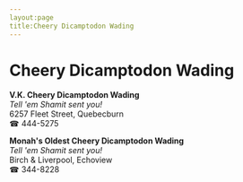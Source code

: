 ```yaml
---
layout:page
title:Cheery Dicamptodon Wading
---
```

# Cheery Dicamptodon Wading

**V.K. Cheery Dicamptodon Wading**  
_Tell 'em Shamit sent you!_  
6257 Fleet Street, Quebecburn  
☎ 444-5275



**Monah's Oldest Cheery Dicamptodon Wading**  
_Tell 'em Shamit sent you!_  
Birch & Liverpool, Echoview  
☎ 344-8228



